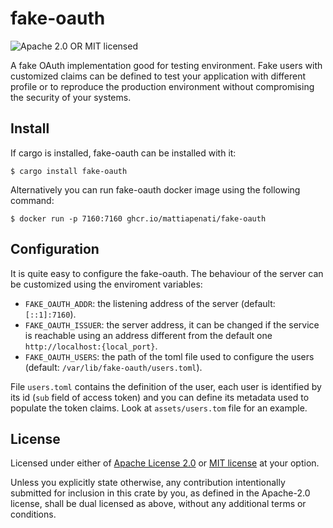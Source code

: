 # fake-oauth

![Apache 2.0 OR MIT licensed][license-badge]

[license-badge]: https://img.shields.io/badge/license-Apache2.0%2FMIT-blue.svg

A fake OAuth implementation good for testing environment. Fake users with
customized claims can be defined to test your application with different
profile or to reproduce the production environment without compromising the
security of your systems.

## Install

If cargo is installed, fake-oauth can be installed with it:

```
$ cargo install fake-oauth
```

Alternatively you can run fake-oauth docker image using the following command:

```
$ docker run -p 7160:7160 ghcr.io/mattiapenati/fake-oauth
```

## Configuration

It is quite easy to configure the fake-oauth. The behaviour of the server can
be customized using the enviroment variables:

- `FAKE_OAUTH_ADDR`: the listening address of the server (default:
  `[::1]:7160`).
- `FAKE_OAUTH_ISSUER`: the server address, it can be changed if the service is
  reachable using an address different from the default one
  `http://localhost:{local_port}`.
- `FAKE_OAUTH_USERS`: the path of the toml file used to configure the users
  (default: `/var/lib/fake-oauth/users.toml`).

File `users.toml` contains the definition of the user, each user is identified
by its id (`sub` field of access token) and you can define its metadata used to
populate the token claims. Look at `assets/users.tom` file for an example.

## License

Licensed under either of [Apache License 2.0](LICENSE-APACHE) or [MIT
license](LICENSE-MIT) at your option.

Unless you explicitly state otherwise, any contribution intentionally submitted
for inclusion in this crate by you, as defined in the Apache-2.0 license, shall
be dual licensed as above, without any additional terms or conditions.

